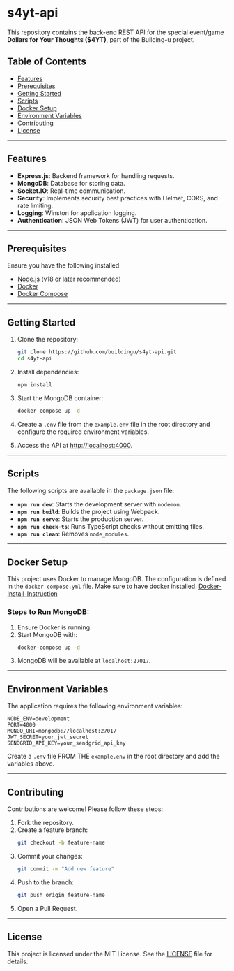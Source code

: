 
# s4yt-api

This repository contains the back-end REST API for the special event/game **Dollars for Your Thoughts ($4YT)**, part of the Building-u project.

## Table of Contents
- [Features](#features)
- [Prerequisites](#prerequisites)
- [Getting Started](#getting-started)
- [Scripts](#scripts)
- [Docker Setup](#docker-setup)
- [Environment Variables](#environment-variables)
- [Contributing](#contributing)
- [License](#license)

---

## Features
- **Express.js**: Backend framework for handling requests.
- **MongoDB**: Database for storing data.
- **Socket.IO**: Real-time communication.
- **Security**: Implements security best practices with Helmet, CORS, and rate limiting.
- **Logging**: Winston for application logging.
- **Authentication**: JSON Web Tokens (JWT) for user authentication.

---

## Prerequisites
Ensure you have the following installed:
- [Node.js](https://nodejs.org/) (v18 or later recommended)
- [Docker](https://www.docker.com/)
- [Docker Compose](https://docs.docker.com/compose/)

---

## Getting Started

1. Clone the repository:
   ```bash
   git clone https://github.com/buildingu/s4yt-api.git
   cd s4yt-api
   ```

2. Install dependencies:
   ```bash
   npm install
   ```

3. Start the MongoDB container:
   ```bash
   docker-compose up -d
   ```

4. Create a `.env` file from the `example.env` file in the root directory and configure the required environment variables.

5. Access the API at [http://localhost:4000](http://localhost:4000).

---

## Scripts
The following scripts are available in the `package.json` file:

- **`npm run dev`**: Starts the development server with `nodemon`.
- **`npm run build`**: Builds the project using Webpack.
- **`npm run serve`**: Starts the production server.
- **`npm run check-ts`**: Runs TypeScript checks without emitting files.
- **`npm run clean`**: Removes `node_modules`.

---

## Docker Setup
This project uses Docker to manage MongoDB. The configuration is defined in the `docker-compose.yml` file. Make sure to have docker installed. [Docker-Install-Instruction](https://docs.docker.com/desktop/)

### Steps to Run MongoDB:
1. Ensure Docker is running.
2. Start MongoDB with:
   ```bash
   docker-compose up -d
   ```
3. MongoDB will be available at `localhost:27017`.

---

## Environment Variables
The application requires the following environment variables:

```plaintext
NODE_ENV=development
PORT=4000
MONGO_URI=mongodb://localhost:27017
JWT_SECRET=your_jwt_secret
SENDGRID_API_KEY=your_sendgrid_api_key
```

Create a `.env` file FROM THE `example.env` in the root directory and add the variables above.

---

## Contributing
Contributions are welcome! Please follow these steps:

1. Fork the repository.
2. Create a feature branch:
   ```bash
   git checkout -b feature-name
   ```
3. Commit your changes:
   ```bash
   git commit -m "Add new feature"
   ```
4. Push to the branch:
   ```bash
   git push origin feature-name
   ```
5. Open a Pull Request.

---

## License
This project is licensed under the MIT License. See the [LICENSE](LICENSE) file for details.
